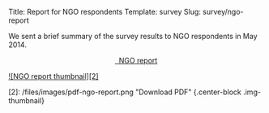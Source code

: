 Title: Report for NGO respondents
Template: survey
Slug: survey/ngo-report

We sent a brief summary of the survey results to NGO respondents in May 2014. 

<div style="text-align: center;">
<p><a href="/files/pdfs/Report%20for%20NGO%20respondents.pdf" class="btn btn-primary">
<span class="glyphicon glyphicon-download-alt" aria-hidden="true"></span>&nbsp;
NGO report</a></p>
</div>

[![NGO report thumbnail][2]][1]

[1]: /files/pdfs/Report%20for%20NGO%20respondents.pdf
[2]: /files/images/pdf-ngo-report.png "Download PDF" {.center-block .img-thumbnail}
